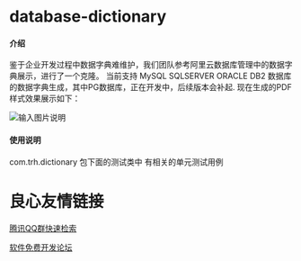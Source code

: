 # database-dictionary

#### 介绍
鉴于企业开发过程中数据字典难维护，我们团队参考阿里云数据库管理中的数据字典展示，进行了一个克隆。
当前支持 MySQL SQLSERVER ORACLE DB2 数据库的数据字典生成，其中PG数据库，正在开发中，后续版本会补起. 
现在生成的PDF样式效果展示如下：

![输入图片说明](https://images.gitee.com/uploads/images/2019/0903/141322_964dd0d8_1447662.png "PDF2.png")
#### 使用说明

com.trh.dictionary 包下面的测试类中 有相关的单元测试用例



 # 良心友情链接

[腾讯QQ群快速检索](http://u.720life.cn/s/8cf73f7c)

[软件免费开发论坛](http://u.720life.cn/s/bbb01dc0)